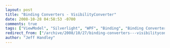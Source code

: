 ```yaml
---
layout: post
title: "Binding Converters - VisibilityConverter"
date: 2008-10-28 04:58:53 -0700
comments: true
tags: ["ViewModel", "Silverlight", "WPF", "Binding", "Binding Converter", "IValueConverter", "Model-View-ViewModel"]
redirect_from: ["/archive/2008/10/27/binding-converters---visibilityconverter.aspx/"]
author: "Jeff Handley"
---
```



